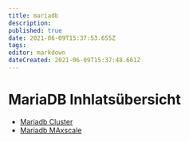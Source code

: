 ```yaml
---
title: mariadb
description: 
published: true
date: 2021-06-09T15:37:53.655Z
tags: 
editor: markdown
dateCreated: 2021-06-09T15:37:48.661Z
---
```


# MariaDB Inhlatsübersicht

* [Mariadb Cluster](../mariadb-cluster)
* [Mariadb MAxscale](../mariadb-maxscale)